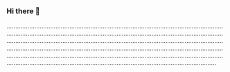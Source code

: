 ### Hi there 👋

....................................................................................................................................................................................................................................................................................................................................................................................................................................................................................................................................................................................................................................................................................................................................................................
